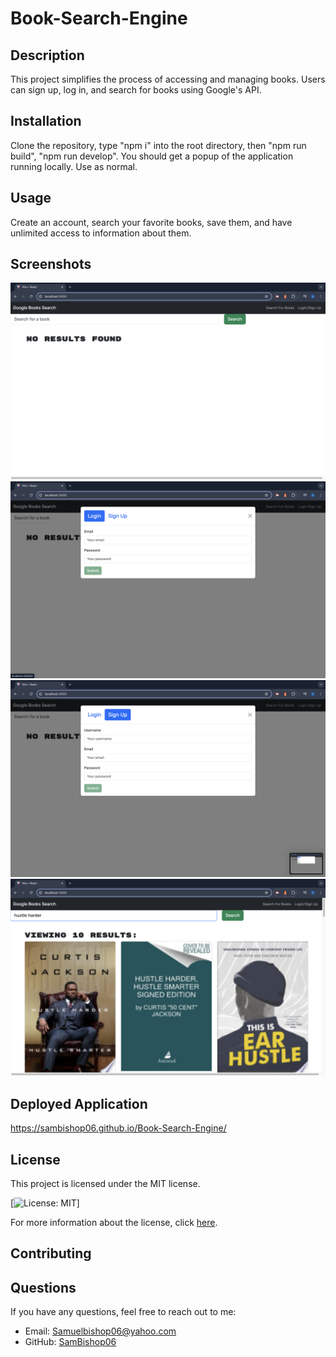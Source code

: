 # Book-Search-Engine

## Description
This project simplifies the process of accessing and managing books. Users can sign up, log in, and search for books using Google's API.

## Installation
Clone the repository, type "npm i" into the root directory, then "npm run build", "npm run develop". You should get a popup of the application running locally. Use as normal.

## Usage
Create an account, search your favorite books, save them, and have unlimited  access to information about them. 

## Screenshots
![Alt text](homepage-bookserach.png)
![Alt text](login-book-search.png)
![Alt text](signin-bookserach.png)
![Alt text](bookserac-bookserach.png)


## Deployed Application
 https://sambishop06.github.io/Book-Search-Engine/

 ## License
This project is licensed under the MIT license.

[![License: MIT](https://img.shields.io/badge/License-MIT-yellow.svg)]

For more information about the license, click [here](https://opensource.org/licenses/MIT).

## Contributing

## Questions
If you have any questions, feel free to reach out to me:
- Email: Samuelbishop06@yahoo.com
- GitHub: [SamBishop06](https://github.com/SamBishop06)
